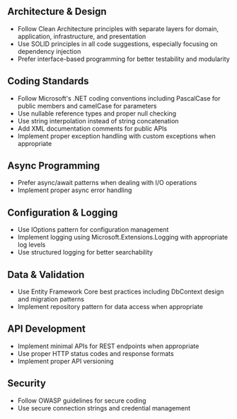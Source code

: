 ## Architecture & Design
- Follow Clean Architecture principles with separate layers for domain, application, infrastructure, and presentation
- Use SOLID principles in all code suggestions, especially focusing on dependency injection
- Prefer interface-based programming for better testability and modularity

## Coding Standards
- Follow Microsoft's .NET coding conventions including PascalCase for public members and camelCase for parameters
- Use nullable reference types and proper null checking
- Use string interpolation instead of string concatenation
- Add XML documentation comments for public APIs
- Implement proper exception handling with custom exceptions when appropriate

## Async Programming
- Prefer async/await patterns when dealing with I/O operations
- Implement proper async error handling

## Configuration & Logging
- Use IOptions pattern for configuration management
- Implement logging using Microsoft.Extensions.Logging with appropriate log levels
- Use structured logging for better searchability

## Data & Validation
- Use Entity Framework Core best practices including DbContext design and migration patterns
- Implement repository pattern for data access when appropriate

## API Development
- Implement minimal APIs for REST endpoints when appropriate
- Use proper HTTP status codes and response formats
- Implement proper API versioning

## Security
- Follow OWASP guidelines for secure coding
- Use secure connection strings and credential management 
